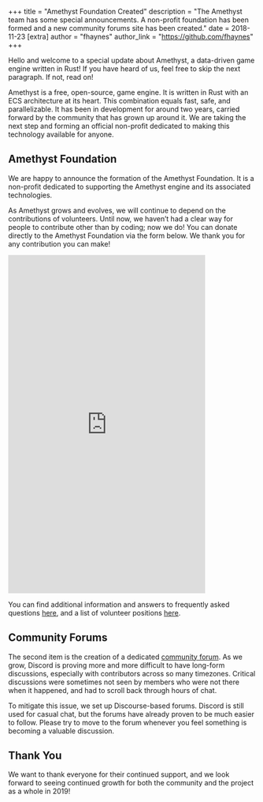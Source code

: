 +++
title = "Amethyst Foundation Created"
description = "The Amethyst team has some special announcements. A non-profit foundation has been formed and a new community forums site has been created."
date = 2018-11-23
[extra]
author = "fhaynes"
author_link = "https://github.com/fhaynes"
+++

Hello and welcome to a special update about Amethyst, a data-driven game engine written in Rust! If you have heard of us, feel free to skip the next paragraph. If not, read on!

Amethyst is a free, open-source, game engine. It is written in Rust with an ECS architecture at its heart. This combination equals fast, safe, and parallelizable. It has been in development for around two years, carried forward by the community that has grown up around it. We are taking the next step and forming an official non-profit dedicated to making this technology available for anyone.

## Amethyst Foundation

We are happy to announce the formation of the Amethyst Foundation. It is a non-profit dedicated to supporting the Amethyst engine and its associated technologies.

As Amethyst grows and evolves, we will continue to depend on the contributions of volunteers. Until now, we haven’t had a clear way for people to contribute other than by coding; now we do! You can donate directly to the Amethyst Foundation via the form below. We thank you for any contribution you can make!

<script src="https://donorbox.org/widget.js" paypalExpress="true"></script><iframe src="https://donorbox.org/embed/amethyst-founding?amount=10" height="685px" width="100%" style="max-width:400px; min-width:310px; max-height:none!important" seamless="seamless" name="donorbox" frameborder="0" scrolling="no" allowpaymentrequest></iframe>

You can find additional information and answers to frequently asked questions [here](https://community.amethyst-engine.org/t/amethyst-foundation-faq/), and a list of volunteer positions [here](https://community.amethyst-engine.org/c/help-wanted).

## Community Forums
The second item is the creation of a dedicated [community forum](https://community.amethyst-engine.org). As we grow, Discord is proving more and more difficult to have long-form discussions, especially with contributors across so many timezones. Critical discussions were sometimes not seen by members who were not there when it happened, and had to scroll back through hours of chat.

To mitigate this issue, we set up Discourse-based forums. Discord is still used for casual chat, but the forums have already proven to be much easier to follow. Please try to move to the forum whenever you feel something is becoming a valuable discussion.

## Thank You
We want to thank everyone for their continued support, and we look forward to seeing continued growth for both the community and the project as a whole in 2019!
